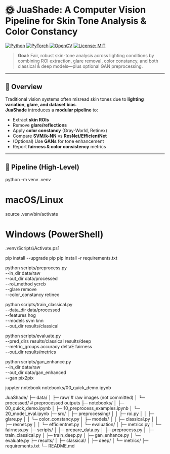 # 🌞 JuaShade: A Computer Vision Pipeline for Skin Tone Analysis & Color Constancy

[![Python](https://img.shields.io/badge/Python-3.10+-blue.svg)](https://www.python.org/)
[![PyTorch](https://img.shields.io/badge/PyTorch-2.x-red.svg)](https://pytorch.org/)
[![OpenCV](https://img.shields.io/badge/OpenCV-4.x-green.svg)](https://opencv.org/)
[![License: MIT](https://img.shields.io/badge/License-MIT-yellow.svg)](LICENSE)

> **Goal:** Fair, robust skin-tone analysis across lighting conditions by combining ROI extraction, glare removal, color constancy, and both classical & deep models—plus optional GAN preprocessing.

---

## 🧠 Overview
Traditional vision systems often misread skin tones due to **lighting variation, glare, and dataset bias**.  
**JuaShade** introduces a **modular pipeline** to:
- Extract **skin ROIs**
- Remove **glare/reflections**
- Apply **color constancy** (Gray-World, Retinex)
- Compare **SVM/k-NN** vs **ResNet/EfficientNet**
- (Optional) Use **GANs** for tone enhancement
- Report **fairness & color consistency** metrics

---

## 🧱 Pipeline (High-Level)

python -m venv .venv
# macOS/Linux
source .venv/bin/activate
# Windows (PowerShell)
.venv\Scripts\Activate.ps1

pip install --upgrade pip
pip install -r requirements.txt

python scripts/preprocess.py \
  --in_dir data/raw \
  --out_dir data/processed \
  --roi_method ycrcb \
  --glare remove \
  --color_constancy retinex

python scripts/train_classical.py \
  --data_dir data/processed \
  --features hog \
  --models svm knn \
  --out_dir results/classical

python scripts/evaluate.py \
  --pred_dirs results/classical results/deep \
  --metric_groups accuracy deltaE fairness \
  --out_dir results/metrics

python scripts/gan_enhance.py \
  --in_dir data/raw \
  --out_dir data/gan_enhanced \
  --gan pix2pix

jupyter notebook notebooks/00_quick_demo.ipynb

JuaShade/
├─ data/
│  ├─ raw/              # raw images (not committed)
│  └─ processed/        # preprocessed outputs
├─ notebooks/
│  ├─ 00_quick_demo.ipynb
│  ├─ 10_preprocess_examples.ipynb
│  └─ 20_model_eval.ipynb
├─ src/
│  ├─ preprocessing/
│  │  ├─ roi.py
│  │  ├─ glare.py
│  │  └─ color_constancy.py
│  ├─ models/
│  │  ├─ classical.py
│  │  ├─ resnet.py
│  │  └─ efficientnet.py
│  └─ evaluation/
│     ├─ metrics.py
│     └─ fairness.py
├─ scripts/
│  ├─ prepare_data.py
│  ├─ preprocess.py
│  ├─ train_classical.py
│  ├─ train_deep.py
│  ├─ gan_enhance.py
│  └─ evaluate.py
├─ results/
│  ├─ classical/
│  ├─ deep/
│  └─ metrics/
├─ requirements.txt
└─ README.md